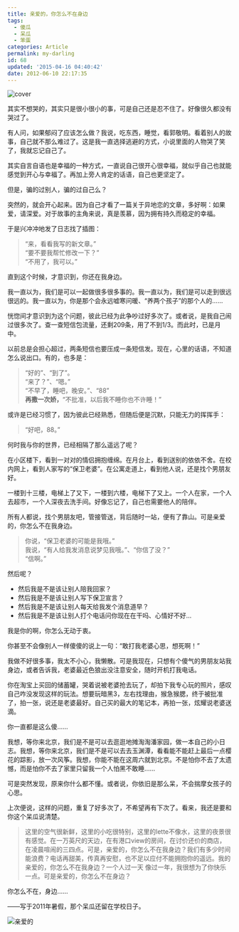 ```yaml
---
title: 亲爱的，你怎么不在身边
tags:
  - 傻瓜
  - 呆瓜
  - 笨蛋
categories: Article
permalink: my-darling
id: 68
updated: '2015-04-16 04:40:42'
date: 2012-06-10 22:17:35
---
```


![cover](https://cat.yufan.me/cats/011813OTe.jpg)

其实不想哭的，其实只是很小很小的事，可是自己还是忍不住了。好像很久都没有哭过了。

有人问，如果郁闷了应该怎么做？我说，吃东西，睡觉，看郭敬明。看着别人的故事，自己就不那么难过了。这是我一直选择逃避的方式，小说里面的人物哭了笑了，我就忘记自己了。

其实自言自语也是幸福的一种方式，一直说自己很开心很幸福，就似乎自己也就能感觉到开心与幸福了。再加上旁人肯定的话语，自己也更坚定了。

但是，骗的过别人，骗的过自己么？

<!--more-->

突然的，就会开心起来。因为自己才看了一篇关于异地恋的文章，多好啊：如果爱，请深爱。对于故事的主角来说，真是羡慕，因为拥有持久而稳定的幸福。

于是兴冲冲地发了日志找了插图：

>“来，看看我写的新文章。”  
>“要不要我帮忙修改一下？”  
>“不用了，我可以。”

直到这个时候，才意识到，你还在我身边。

我一直以为，我们是可以一起做很多很多事的。我一直以为，我们是可以走到很远很远的。我一直以为，你是那个会永远嘘寒问暖、“养两个孩子”的那个人的……

恍惚间才意识到为这个问题，彼此已经为此争吵过好多次了。或者说，是我自己闹过很多次了。查一查短信包流量，还剩209条，用了不到1/3。而此时，已是月中。

以前总是会担心超过，两条短信也要压成一条短信发。现在，心里的话语，不知道怎么说出口。有的，也多是：

>“好的”、“到了”。  
>“来了？”、“嗯。”  
>“不早了，睡吧，晚安。”、“88”  
>**再撒一次娇，**“不批准，以后我不睡你也不许睡！”

或许是已经习惯了，因为彼此已经熟悉，但随后便是沉默，只能无力的挥挥手：

>“好吧，88。”

何时我与你的世界，已经相隔了那么遥远了呢？

在小区楼下，看到一对对的情侣拥抱缠绵。在月台上，看到送别的依依不舍。在校内网上，看到人家写的“保卫老婆”。在公寓走道上，看到他人说，还是找个男朋友好。

一楼到十三楼，电梯上了又下，一楼到六楼，电梯下了又上。一个人在家，一个人去超市，一个人深夜去洗手间。好像忘记了，自己也需要他人的陪伴。

所有人都说，找个男朋友吧，管接管送，背后随时一站，便有了靠山。可是亲爱的，你怎么不在我身边。

>你说，“保卫老婆的可能是我哦。”  
>我说，“有人给我发消息说梦见我哦。”、“你信了没？”  
>“信啊。”

然后呢？
<ul>
<li>然后我是不是该让别人陪我回家？</li>
<li>然后我是不是该让别人写下保卫宣言？</li>
<li>然后我是不是该让别人每天给我发个消息道早？</li>
<li>然后我是不是该让别人打个电话问你现在在干吗、心情好不好…</li>
</ul>

我是你的啊，你怎么无动于衷。

你甚至不会像别人一样傻傻的说上一句：“敢打我老婆心思，想死啊！”

我做不好很多事，我太不小心，我懒散。可是我现在，只想有个傻气的男朋友站我身边，或者告诉我，老婆最近色狼出没注意安全，随时开机打我电话。

你在淘宝上买回的储蓄罐，哭着说被老婆抢去玩了，却拍下我专心玩的照片，感叹自己咋没发现这样的玩法。想要玩暗黑3，左右找理由，猴急猴腮，终于被批准了，拍一张，说还是老婆最好。自己买的最大的笔记本，再拍一张，炫耀说老婆送滴。

你一直都是这么傻……

我想，等你来北京，我们是不是可以去逛逛地摊淘淘潘家园，做一本自己的小日志。我想，等你来北京，我们是不是可以去去玉渊潭，看看能不能赶上最后一点樱花的踪影，放一次风筝。我想，你能不能在这周六就到北京。不是怕你不去了太遗憾，而是怕你不去了家里只留我一个人怕黑不敢睡……

可是突然发现，原来你什么都不懂。或者说，你依旧是那么呆，不会揣摩女孩子的心思。

上次便说，这样的问题，重复了好多次了，不希望再有下次了。看来，我还是要和你这个呆瓜说清楚。

>这里的空气很新鲜，这里的小吃很特别，这里的lette不像水，这里的夜景很有感觉。在一万英尺的天边，在有港口view的房间，在讨价还价的商店，在凌晨喧闹的三四点。可是，亲爱的，你怎么不在我身边？我们有多少时间能浪费？电话再甜美，传真再安慰，也不足以应付不能拥抱你的遥远。我的亲爱的，你怎么不在我身边？一个人过一天 像过一年，我很想为了你快乐一点。可是亲爱的，你怎么不在身边？

你怎么不在，身边……

——写于2011年暑假，那个呆瓜还留在学校日子。

![亲爱的](https://cat.yufan.me/cats/0118135iY.jpg)
